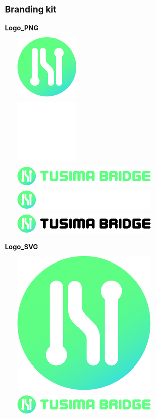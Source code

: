 # Branding kit

## Logo\_PNG

<figure><img src="../.gitbook/assets/20230801-02.png" alt="" width="188"><figcaption></figcaption></figure>

<figure><img src="../.gitbook/assets/20230801-05.png" alt="" width="188"><figcaption></figcaption></figure>

<figure><img src="../.gitbook/assets/20230801-01.png" alt=""><figcaption></figcaption></figure>

<figure><img src="../.gitbook/assets/20230801-03.png" alt=""><figcaption></figcaption></figure>

<figure><img src="../.gitbook/assets/20230801-04.png" alt=""><figcaption></figcaption></figure>

## Logo\_SVG

<figure><img src="../.gitbook/assets/logo- (1).svg" alt=""><figcaption></figcaption></figure>

<figure><img src="../.gitbook/assets/logo2.svg" alt=""><figcaption></figcaption></figure>
